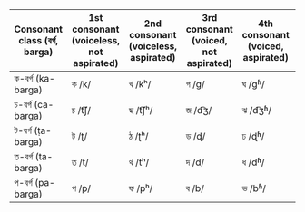| Consonant class (বর্গ, barga)  | 1st<br>consonant (voiceless, not aspirated) | 2nd<br>consonant (voiceless, aspirated) | 3rd<br>consonant (voiced, not aspirated) | 4th<br>consonant (voiced, aspirated) | 5th<br>consonant (nasal) |
|--------------------------------|------------------------------------------|--------------------------------------|---------------------------------------|-----------------------------------|-----------------------|
| ক-বর্গ (ka-barga)               | ক /k/                                    | খ /kʰ/                               | গ /g/                                 | ঘ /gʱ/                            | ঙ /ŋ/                 |
| চ-বর্গ (ca-barga)               | চ /t͡ʃ/                                    | ছ /t͡ʃʰ/                              | জ /d͡ʒ/                               | ঝ /d͡ʒʱ/                           | ঞ /n/                 |
| ট-বর্গ (ṭa-barga)               | ট /ʈ/                                     | ঠ /ʈʰ/                               | ড /ɖ/                                 | ঢ /ɖʱ/                            | ণ /n/                 |
| ত-বর্গ (ta-barga)               | ত /t/                                    | থ /tʰ/                               | দ /d/                                 | ধ /dʱ/                            | ন /n/                  |
| প-বর্গ (pa-barga)               | প /p/                                    | ফ /pʰ/                               | ব /b/                                 | ভ /bʱ/                            | ম /m/                  |
